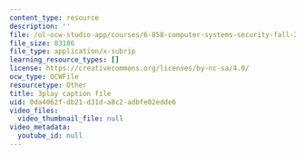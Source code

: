 ```yaml
---
content_type: resource
description: ''
file: /ol-ocw-studio-app/courses/6-858-computer-systems-security-fall-2014/0da4062fdb21d31da8c2adbfe02edde6_MT7X17ZRo1U.srt
file_size: 83186
file_type: application/x-subrip
learning_resource_types: []
license: https://creativecommons.org/licenses/by-nc-sa/4.0/
ocw_type: OCWFile
resourcetype: Other
title: 3play caption file
uid: 0da4062f-db21-d31d-a8c2-adbfe02edde6
video_files:
  video_thumbnail_file: null
video_metadata:
  youtube_id: null
---
```

